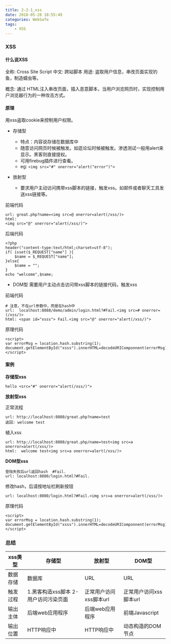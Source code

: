 ```yaml
---
title: 2-2-1_xss
date: 2018-05-28 18:55:49
categories: WebSafe
tags:
    - XSS
---
```


### XSS

#### 什么说XSS
全称: Cross Site Script
中文: 跨站脚本
用途: 盗取用户信息，串改页面实现钓鱼，制造蠕虫等。

概念: 通过 HTML注入串改页面，插入恶意脚本，当用户浏览网页时，实现控制用户浏览器行为的一种攻击方式。

#### 原理

用xss盗取cookie来控制用户权限。

- 存储型
    - 特点：内容说存储在数据库中
    - 随意访问网页时候被触发。如逛论坛时候被触发。渗透测试一般用alert来显示。黑客则直接提权。
    - 可用firebug插件进行查看。
    - eg: `<img src="#" onerror="alert("error")"> `

- 放射型
    - 要求用户主动访问携带xss脚本的链接，触发xss。如邮件或者聊天工具发送xss链接等。

前端代码
```
url: great.php?name=<img src=@ onerror=alert(/xss/)>
html:
<img src="@" onerror="alert(/xss/)">

```
后端代码
```
<?php
header("content-type:text/html;charset=utf-8");
if( isset($_REQUEST["name"] ){
    $name = $_REQUEST["name"];
}else{
    $name = "";
}
echo "welcome",$name;
```



- DOM型
需要用户主动点击访问带xss脚本的链接代码，触发xss



前端代码
```
# 注意，不在url参数中，而是在hash中
url:  localhost:8888/demo/admin/login.html?#Fail.<img src=# onerror=(/xss/)>
html: <span id="xsss"> Fail.<img src="@" onerror="alert(/xss/)">
```
原理代码
```
<script>
var errorMsg = location.hash.substring(1);
document.getElementById("xsss").innerHTML=decodeURIComponnent(errorMsg);
</script>
```

#### 案例

**存储型xss**
```
hello <src="#" onerror="alert(/xss/)">
```

**放射型xss**

正常流程
```
url: http://localhost:8080/great.php?name=test
返回: welcome test
```

植入xss
```
url: http://localhost:8080/great.php/name=test<img src=a onerror=alert(/xss/)>
html:  welcome test<img src=a onerror=alert(/xss/)>
```


**DOM型xss**

```
登陆失败后url返回hash  #Fail.
url: localhost:8080/login.html?#Fail.
```
修改hash，后请按地址栏刷新按钮
```
url: localhost:8080/login.html?#Fail.<img src=a onerror=alert(/xss/)>
```
原理代码
```
<script>
var errorMsg = location.hash.substring(1);
document.getElementById("xsss").innerHTML=decodeURIComponnent(errorMsg);
</script>
```
### 总结

|xss类型|存储型|放射型 | DOM型|
|--|--|--|--|
|数据存储| 数据库| URL | URL|
| 触发过程|1.黑客构造xss脚本 2- 用户访问污染页面| 正常用户访问xss脚本url | 正常用户访问xss脚本url |
|输出主体| 后端web应用程序 | 后端web应用程序 | 前端Javascript| 
|输出位置| HTTP响应中 |HTTP响应中| 动态构造的DOM节点|
